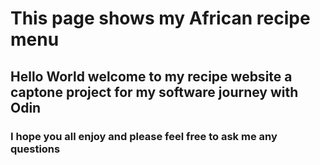 # This page shows my African recipe menu
## Hello World welcome to my recipe website a captone project for my software journey with Odin
### I hope you all enjoy and please feel free to ask me any questions